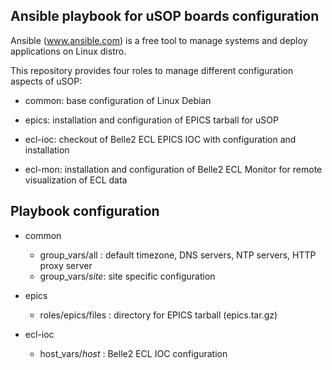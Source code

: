 ## Ansible playbook for uSOP boards configuration

Ansible (www.ansible.com) is a free tool to manage systems and deploy applications on Linux distro.

This repository provides four roles to manage different configuration aspects of uSOP:

- common: base configuration of Linux Debian

- epics: installation and configuration of EPICS tarball for uSOP

- ecl-ioc: checkout of Belle2 ECL EPICS IOC with configuration and installation

- ecl-mon: installation and configuration of Belle2 ECL Monitor for remote visualization of ECL data

## Playbook configuration

* common
  * group_vars/all   : default timezone, DNS servers, NTP servers, HTTP proxy server
  * group_vars/*site*: site specific configuration 

* epics
  * roles/epics/files : directory for EPICS tarball (epics.tar.gz)

* ecl-ioc
  * host_vars/*host* : Belle2 ECL IOC configuration
